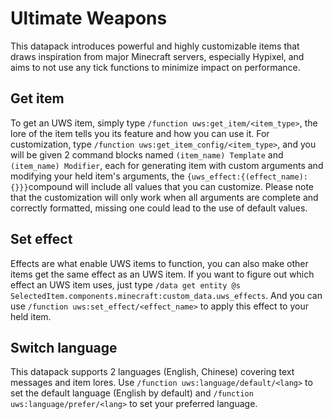 # Ultimate Weapons
This datapack introduces powerful and highly customizable items that draws inspiration from major Minecraft servers, especially Hypixel, and aims to not use any tick functions to minimize impact on performance.

## Get item
To get an UWS item, simply type `/function uws:get_item/<item_type>`, the lore of the item tells you its feature and how you can use it. For customization, type `/function uws:get_item_config/<item_type>`, and you will be given 2 command blocks named `(item_name) Template` and `(item_name) Modifier`, each for generating item with custom arguments and modifying your held item's arguments, the `{uws_effect:{(effect_name):{}}}`compound will include all values that you can customize. Please note that the customization will only work when all arguments are complete and correctly formatted, missing one could lead to the use of default values.

## Set effect
Effects are what enable UWS items to function, you can also make other items get the same effect as an UWS item. If you want to figure out which effect an UWS item uses, just type `/data get entity @s SelectedItem.components.minecraft:custom_data.uws_effects`. And you can use `/function uws:set_effect/<effect_name>` to apply this effect to your held item.

## Switch language
This datapack supports 2 languages (English, Chinese) covering text messages and item lores. Use `/function uws:language/default/<lang>` to set the default language (English by default) and `/function uws:language/prefer/<lang>` to set your preferred language.

